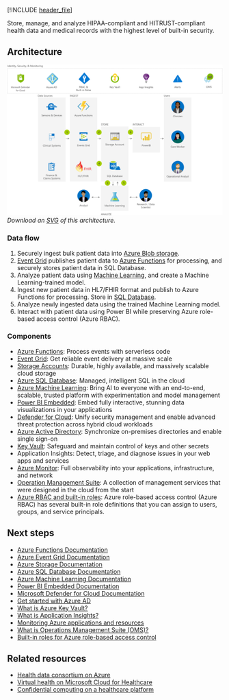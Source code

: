 [!INCLUDE [header_file](../../../includes/sol-idea-header.md)]

Store, manage, and analyze HIPAA-compliant and HITRUST-compliant health data and medical records with the highest level of built-in security.

## Architecture

![Architecture Diagram](../media/security-compliance-blueprint-hipaa-hitrust-health-data-ai.png)
*Download an [SVG](../media/security-compliance-blueprint-hipaa-hitrust-health-data-ai.svg) of this architecture.*

### Data flow

1. Securely ingest bulk patient data into [Azure Blob storage](/azure/storage/blobs).
1. [Event Grid](/azure/event-grid) publishes patient data to [Azure Functions](/azure/azure-functions) for processing, and securely stores patient data in SQL Database.
1. Analyze patient data using [Machine Learning](/azure/machine-learning), and create a Machine Learning-trained model.
1. Ingest new patient data in HL7/FHIR format and publish to Azure Functions for processing. Store in [SQL Database](/azure/sql-database).
1. Analyze newly ingested data using the trained Machine Learning model.
1. Interact with patient data using Power BI while preserving Azure role-based access control (Azure RBAC).

### Components

- [Azure Functions](https://azure.microsoft.com/services/functions): Process events with serverless code
- [Event Grid](https://azure.microsoft.com/services/event-grid): Get reliable event delivery at massive scale
- [Storage Accounts](https://azure.microsoft.com/services/storage): Durable, highly available, and massively scalable cloud storage
- [Azure SQL Database](https://azure.microsoft.com/services/sql-database): Managed, intelligent SQL in the cloud
- [Azure Machine Learning](https://azure.microsoft.com/services/machine-learning): Bring AI to everyone with an end-to-end, scalable, trusted platform with experimentation and model management
- [Power BI Embedded](https://azure.microsoft.com/services/power-bi-embedded): Embed fully interactive, stunning data visualizations in your applications
- [Defender for Cloud](https://azure.microsoft.com/services/security-center): Unify security management and enable advanced threat protection across hybrid cloud workloads
- [Azure Active Directory](https://azure.microsoft.com/services/active-directory): Synchronize on-premises directories and enable single sign-on
- [Key Vault](https://azure.microsoft.com/services/key-vault): Safeguard and maintain control of keys and other secrets
- Application Insights: Detect, triage, and diagnose issues in your web apps and services
- [Azure Monitor](https://azure.microsoft.com/services/monitor): Full observability into your applications, infrastructure, and network
- [Operation Management Suite](https://www.microsoft.com/cloud-platform/operations-management-suite): A collection of management services that were designed in the cloud from the start
- [Azure RBAC and built-in roles](/azure/role-based-access-control/built-in-roles): Azure role-based access control (Azure RBAC) has several built-in role definitions that you can assign to users, groups, and service principals.

## Next steps

- [Azure Functions Documentation](/azure/azure-functions)
- [Azure Event Grid Documentation](/azure/event-grid)
- [Azure Storage Documentation](/azure/storage)
- [Azure SQL Database Documentation](/azure/sql-database)
- [Azure Machine Learning Documentation](/azure/machine-learning)
- [Power BI Embedded Documentation](/azure/power-bi-embedded)
- [Microsoft Defender for Cloud Documentation](/azure/security-center)
- [Get started with Azure AD](/azure/active-directory/get-started-azure-ad)
- [What is Azure Key Vault?](/azure/key-vault/key-vault-overview)
- [What is Application Insights?](/azure/application-insights/app-insights-overview)
- [Monitoring Azure applications and resources](/azure/monitoring-and-diagnostics/monitoring-overview)
- [What is Operations Management Suite (OMS)?](/azure/operations-management-suite/operations-management-suite-overview)
- [Built-in roles for Azure role-based access control](/azure/role-based-access-control/built-in-roles)

## Related resources

- [Health data consortium on Azure](../../example-scenario/data/azure-health-data-consortium.yml)
- [Virtual health on Microsoft Cloud for Healthcare](../../example-scenario/mch-health/virtual-health-mch.yml)
- [Confidential computing on a healthcare platform](../../example-scenario/confidential/healthcare-inference.yml)
